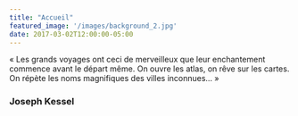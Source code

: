 ```yaml
---
title: "Accueil"
featured_image: '/images/background_2.jpg'
date: 2017-03-02T12:00:00-05:00
---
```


« Les grands voyages ont ceci de merveilleux que leur enchantement commence avant le départ même. On ouvre les atlas, on rêve sur les cartes. On répète les noms magnifiques des villes inconnues… »

### Joseph Kessel
